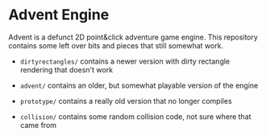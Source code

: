 Advent Engine
=============

Advent is a defunct 2D point&click adventure game engine. This
repository contains some left over bits and pieces that still somewhat
work.

* `dirtyrectangles/` contains a newer version with dirty rectangle
rendering that doesn't work

* `advent/` contains an older, but somewhat playable version of the engine

* `prototype/` contains a really old version that no longer compiles

* `collision/` contains some random collision code, not sure where
  that came from

